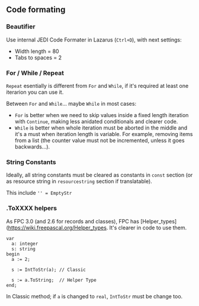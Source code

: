 ## Code formating

### Beautifier

Use internal JEDI Code Formater in Lazarus (`Ctrl+D`), with next settings:

  - Width length = 80
  - Tabs to spaces = 2

### For / While / Repeat

`Repeat` esentially is different from `For` and `While`, if it's required at least one iterarion you can use it.

Between `For` and `While`... maybe `While` in most cases:

  - `For` is better when we need to skip values inside a fixed length iteration with `Continue`, making less anidated conditionals and clearer code.
  - `While` is better when whole iteration must be aborted in the middle and it's a must when iteration length is variable. For example, removing items from a list (the counter value must not be incremented, unless it goes backwards...).

### String Constants

Ideally, all string constants must be cleared as constants in `const` section (or as resource string in `resourcestring` section if translatable).

This include `'' = EmptyStr`


### .ToXXXX helpers

As FPC 3.0 (and 2.6 for records and classes), FPC has [Helper_types](https://wiki.freepascal.org/Helper_types. It's clearer in code to use them.

```fpc
var
  a: integer
  s: string
begin
  a := 2;
  
  s := IntToStr(a); // Classic
  
  s := a.ToString;  // Helper Type
end;
```

In Classic method; if `a` is changed to `real`, `IntToStr` must be change too.